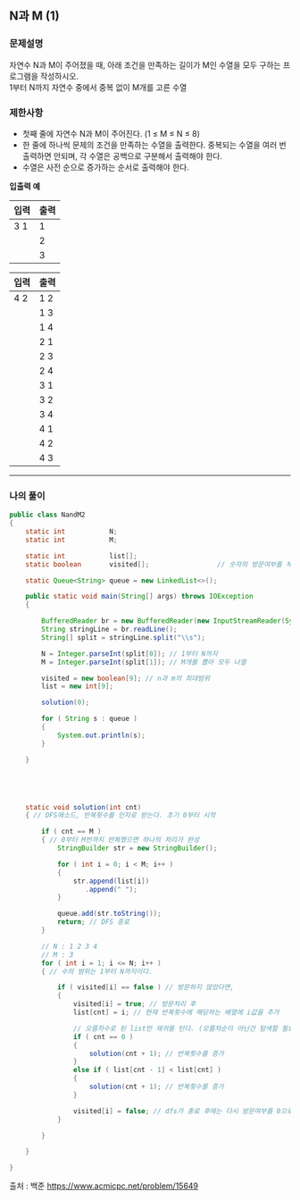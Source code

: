  ## N과 M (1)  
 ### 문제설명
자연수 N과 M이 주어졌을 때, 아래 조건을 만족하는 길이가 M인 수열을 모두 구하는 프로그램을 작성하시오.  
1부터 N까지 자연수 중에서 중복 없이 M개를 고른 수열  


### 제한사항
* 첫째 줄에 자연수 N과 M이 주어진다. (1 ≤ M ≤ N ≤ 8)  
* 한 줄에 하나씩 문제의 조건을 만족하는 수열을 출력한다. 중복되는 수열을 여러 번 출력하면 안되며, 각 수열은 공백으로 구분해서 출력해야 한다.
* 수열은 사전 순으로 증가하는 순서로 출력해야 한다.  

 **입출력 예**  
 
|입력|출력|
|----|----|
|3 1 | 1  |
|    | 2  |
|    | 3  |

|입력|출력|
|----|------|
|4 2 | 1 2  |
|    | 1 3  |
|    | 1 4  |
|    | 2 1  |
|    | 2 3  |
|    | 2 4  |
|    | 3 1  |
|    | 3 2  |
|    | 3 4  |
|    | 4 1  |
|    | 4 2  |
|    | 4 3  |




------------
### 나의 풀이
~~~java
public class NandM2
{
    static int           N;
    static int           M;

    static int           list[];
    static boolean       visited[];                 // 숫자의 방문여부를 체크 할 방문배열과 결과를 저장 할 배열을 선언

    static Queue<String> queue = new LinkedList<>();

    public static void main(String[] args) throws IOException
    {

        BufferedReader br = new BufferedReader(new InputStreamReader(System.in));
        String stringLine = br.readLine();
        String[] split = stringLine.split("\\s");

        N = Integer.parseInt(split[0]); // 1부터 N까지
        M = Integer.parseInt(split[1]); // M개를 뽑아 모두 나열

        visited = new boolean[9]; // n과 m의 최대범위
        list = new int[9];

        solution(0);

        for ( String s : queue )
        {
            System.out.println(s);
        }

    }





    static void solution(int cnt)
    { // DFS메소드, 반복횟수를 인자로 받는다. 초기 0부터 시작

        if ( cnt == M )
        { // 0부터 M번까지 반복했으면 하나의 처리가 완성
            StringBuilder str = new StringBuilder();

            for ( int i = 0; i < M; i++ )
            {
                str.append(list[i])
                   .append(" ");
            }

            queue.add(str.toString());
            return; // DFS 종료
        }

        // N : 1 2 3 4
        // M : 3
        for ( int i = 1; i <= N; i++ )
        { // 수의 범위는 1부터 N까지이다.

            if ( visited[i] == false ) // 방문하지 않았다면,
            {
                visited[i] = true; // 방문처리 후
                list[cnt] = i; // 현재 반복횟수에 해당하는 배열에 i값을 추가

                // 오름차수로 된 list만 재귀를 탄다. (오름차순이 아닌건 탐색할 필요 x)
                if ( cnt == 0 )
                {
                    solution(cnt + 1); // 반복횟수를 증가
                }
                else if ( list[cnt - 1] < list[cnt] )
                {
                    solution(cnt + 1); // 반복횟수를 증가
                }

                visited[i] = false; // dfs가 종료 후에는 다시 방문여부를 0으로 초기화
            }

        }

    }

}
~~~

출처 : 백준  https://www.acmicpc.net/problem/15649
